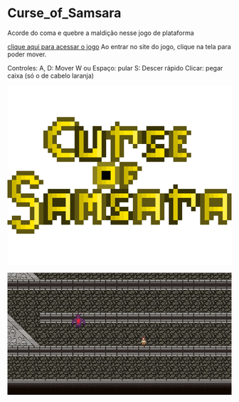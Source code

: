# Curse_of_Samsara
Acorde do coma e quebre a maldição nesse jogo de plataforma

[clique aqui para acessar o jogo](https://404studioswastaken.itch.io/curse-of-samsara?secret=0bMer8KMUm6MVq2gITDdQYHYaNo)
Ao entrar no site do jogo, clique na tela para poder mover.

Controles:
	A, D: Mover
	W ou Espaço: pular
	S: Descer rápido
	Clicar: pegar caixa (só o de cabelo laranja)
	
![gamelogo](gamelogo.png)

![screenshot](screenshot.png)
